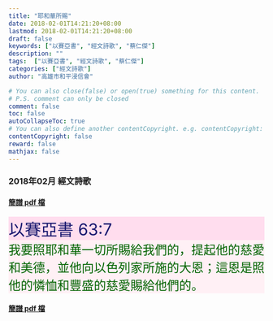 ```yaml
---
title: "耶和華所賜"
date: 2018-02-01T14:21:20+08:00
lastmod: 2018-02-01T14:21:20+08:00
draft: false
keywords: ["以賽亞書", "經文詩歌", "蔡仁傑"]
description: ""
tags:  ["以賽亞書", "經文詩歌", "蔡仁傑"]
categories: ["經文詩歌"]
author: "高雄市和平浸信會"

# You can also close(false) or open(true) something for this content.
# P.S. comment can only be closed
comment: false
toc: false
autoCollapseToc: true
# You can also define another contentCopyright. e.g. contentCopyright: "This is another copyright."
contentCopyright: false
reward: false
mathjax: false
---
```


### 2018年02月 經文詩歌

#### [簡譜 pdf 檔](/pdf-h/h201802.pdf "耶和華所賜")

<div style="background-color:#FFDDEE"><font size="6", color="#191970">
以賽亞書 63:7
</font>
</div>

<div style="background-color:#FFF0F5"><font size="5", color="#006400">
我要照耶和華一切所賜給我們的，提起他的慈愛和美德，並他向以色列家所施的大恩；這恩是照他的憐恤和豐盛的慈愛賜給他們的。
</font>
</div>

#### [簡譜 pdf 檔](/pdf-h/h201802.pdf "耶和華所賜")